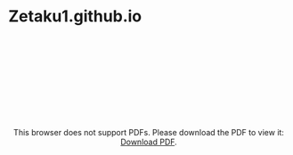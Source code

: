 # Zetaku1.github.io

<object data="https://Zetaku1.github.io/cv_JP.pdf" style="margin:0 auto;text-align:center" type="application/pdf" width="1125px" height="1500px">
    <embed src="https://Zetaku1.github.io/cv_JP.pdf">
        <p>This browser does not support PDFs. Please download the PDF to view it: <a href="https://Zetaku1.github.io/cv_JP.pdf">Download PDF</a>.</p>
    </embed>
</object>
 
<!-- <embed src="https://Zetaku1.github.io/cv_JP.pdf" type="application/pdf" /> -->